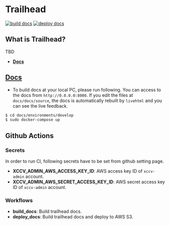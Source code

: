 # Trailhead
[![build docs](https://github.com/cvpaperchallenge/Trailhead/actions/workflows/build_docs.yaml/badge.svg)](https://github.com/cvpaperchallenge/Trailhead/actions/workflows/build_docs.yaml)
[![deploy docs](https://github.com/cvpaperchallenge/Trailhead/actions/workflows/deploy_docs.yaml/badge.svg)](https://github.com/cvpaperchallenge/Trailhead/actions/workflows/deploy_docs.yaml)

## What is Trailhead?
TBD

- [**Docs**](https://d3kt8ejlbkqt6k.cloudfront.net/index.html)

## [Docs](https://d3kt8ejlbkqt6k.cloudfront.net/index.html)

- To build docs at your local PC, please run following. You can access to the docs from `http://0.0.0.0:8000`. If you edit the files at `docs/docs/source`, the docs is automatically rebuilt by `livehtml` and you can see the live feedback.

```bash
$ cd docs/environments/develop
$ sudo docker-compose up
```

## Github Actions

### Secrets

In order to run CI, following secrets have to be set from github setting page.

- **XCCV_ADMIN_AWS_ACCESS_KEY_ID**: AWS access key ID of `xccv-admin` account.
- **XCCV_ADMIN_AWS_SECRET_ACCESS_KEY_ID**: AWS secret access key ID of `xccv-admin` account.


### Workflows

- **build_docs**: Build trailhead docs.
- **deploy_docs**: Build trailhead docs and deploy to AWS S3.
